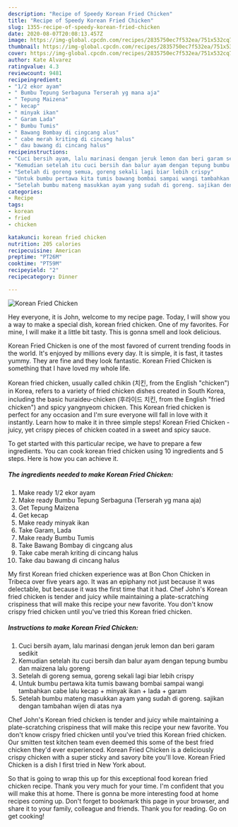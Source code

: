```yaml
---
description: "Recipe of Speedy Korean Fried Chicken"
title: "Recipe of Speedy Korean Fried Chicken"
slug: 1355-recipe-of-speedy-korean-fried-chicken
date: 2020-08-07T20:08:13.457Z
image: https://img-global.cpcdn.com/recipes/2835750ec7f532ea/751x532cq70/korean-fried-chicken-foto-resep-utama.jpg
thumbnail: https://img-global.cpcdn.com/recipes/2835750ec7f532ea/751x532cq70/korean-fried-chicken-foto-resep-utama.jpg
cover: https://img-global.cpcdn.com/recipes/2835750ec7f532ea/751x532cq70/korean-fried-chicken-foto-resep-utama.jpg
author: Kate Alvarez
ratingvalue: 4.3
reviewcount: 9481
recipeingredient:
- "1/2 ekor ayam"
- " Bumbu Tepung Serbaguna Terserah yg mana aja"
- " Tepung Maizena"
- " kecap"
- " minyak ikan"
- " Garam Lada"
- " Bumbu Tumis"
- " Bawang Bombay di cingcang alus"
- " cabe merah kriting di cincang halus"
- " dau bawang di cincang halus"
recipeinstructions:
- "Cuci bersih ayam, lalu marinasi dengan jeruk lemon dan beri garam sedikit"
- "Kemudian setelah itu cuci bersih dan balur ayam dengan tepung bumbu dan maizena lalu goreng"
- "Setelah di goreng semua, goreng sekali lagi biar lebih crispy"
- "Untuk bumbu pertawa kita tumis bawang bombai sampai wangi tambahkan cabe lalu kecap + minyak ikan + lada + garam"
- "Setelah bumbu mateng masukkan ayam yang sudah di goreng. sajikan dengan tambahan wijen di atas nya"
categories:
- Recipe
tags:
- korean
- fried
- chicken

katakunci: korean fried chicken 
nutrition: 205 calories
recipecuisine: American
preptime: "PT26M"
cooktime: "PT59M"
recipeyield: "2"
recipecategory: Dinner

---
```



![Korean Fried Chicken](https://img-global.cpcdn.com/recipes/2835750ec7f532ea/751x532cq70/korean-fried-chicken-foto-resep-utama.jpg)

Hey everyone, it is John, welcome to my recipe page. Today, I will show you a way to make a special dish, korean fried chicken. One of my favorites. For mine, I will make it a little bit tasty. This is gonna smell and look delicious.

Korean Fried Chicken is one of the most favored of current trending foods in the world. It's enjoyed by millions every day. It is simple, it is fast, it tastes yummy. They are fine and they look fantastic. Korean Fried Chicken is something that I have loved my whole life.

Korean fried chicken, usually called chikin (치킨, from the English &#34;chicken&#34;) in Korea, refers to a variety of fried chicken dishes created in South Korea, including the basic huraideu-chicken (후라이드 치킨, from the English &#34;fried chicken&#34;) and spicy yangnyeom chicken. This Korean fried chicken is perfect for any occasion and I&#39;m sure everyone will fall in love with it instantly. Learn how to make it in three simple steps! Korean Fried Chicken - juicy, yet crispy pieces of chicken coated in a sweet and spicy sauce.


To get started with this particular recipe, we have to prepare a few ingredients. You can cook korean fried chicken using 10 ingredients and 5 steps. Here is how you can achieve it.

<!--inarticleads1-->

##### The ingredients needed to make Korean Fried Chicken:

1. Make ready 1/2 ekor ayam
1. Make ready  Bumbu Tepung Serbaguna (Terserah yg mana aja)
1. Get  Tepung Maizena
1. Get  kecap
1. Make ready  minyak ikan
1. Take  Garam, Lada
1. Make ready  Bumbu Tumis
1. Take  Bawang Bombay di cingcang alus
1. Take  cabe merah kriting di cincang halus
1. Take  dau bawang di cincang halus


My first Korean fried chicken experience was at Bon Chon Chicken in Tribeca over five years ago. It was an epiphany not just because it was delectable, but because it was the first time that it had. Chef John&#39;s Korean fried chicken is tender and juicy while maintaining a plate-scratching crispiness that will make this recipe your new favorite. You don&#39;t know crispy fried chicken until you&#39;ve tried this Korean fried chicken. 

<!--inarticleads2-->

##### Instructions to make Korean Fried Chicken:

1. Cuci bersih ayam, lalu marinasi dengan jeruk lemon dan beri garam sedikit
1. Kemudian setelah itu cuci bersih dan balur ayam dengan tepung bumbu dan maizena lalu goreng
1. Setelah di goreng semua, goreng sekali lagi biar lebih crispy
1. Untuk bumbu pertawa kita tumis bawang bombai sampai wangi tambahkan cabe lalu kecap + minyak ikan + lada + garam
1. Setelah bumbu mateng masukkan ayam yang sudah di goreng. sajikan dengan tambahan wijen di atas nya


Chef John&#39;s Korean fried chicken is tender and juicy while maintaining a plate-scratching crispiness that will make this recipe your new favorite. You don&#39;t know crispy fried chicken until you&#39;ve tried this Korean fried chicken. Our smitten test kitchen team even deemed this some of the best fried chicken they&#39;d ever experienced. Korean Fried Chicken is a deliciously crispy chicken with a super sticky and savory bite you&#39;ll love. Korean Fried Chicken is a dish I first tried in New York about. 

So that is going to wrap this up for this exceptional food korean fried chicken recipe. Thank you very much for your time. I'm confident that you will make this at home. There is gonna be more interesting food at home recipes coming up. Don't forget to bookmark this page in your browser, and share it to your family, colleague and friends. Thank you for reading. Go on get cooking!

